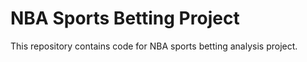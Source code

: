 # NBA Sports Betting Project

This repository contains code for NBA sports betting analysis project.
